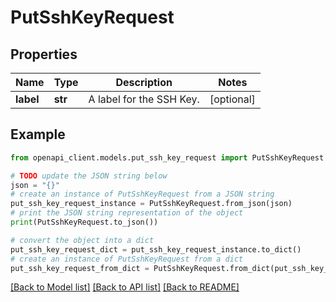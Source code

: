 # PutSshKeyRequest


## Properties

Name | Type | Description | Notes
------------ | ------------- | ------------- | -------------
**label** | **str** | A label for the SSH Key. | [optional] 

## Example

```python
from openapi_client.models.put_ssh_key_request import PutSshKeyRequest

# TODO update the JSON string below
json = "{}"
# create an instance of PutSshKeyRequest from a JSON string
put_ssh_key_request_instance = PutSshKeyRequest.from_json(json)
# print the JSON string representation of the object
print(PutSshKeyRequest.to_json())

# convert the object into a dict
put_ssh_key_request_dict = put_ssh_key_request_instance.to_dict()
# create an instance of PutSshKeyRequest from a dict
put_ssh_key_request_from_dict = PutSshKeyRequest.from_dict(put_ssh_key_request_dict)
```
[[Back to Model list]](../README.md#documentation-for-models) [[Back to API list]](../README.md#documentation-for-api-endpoints) [[Back to README]](../README.md)


